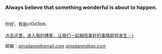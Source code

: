###  Always believe that something wonderful is about to happen. 
<br>
你好，我是o10d3blb
<br><br>
<a href="https://www.cnblogs.com/ccuu/">点击这里，进入我的博客，让我们一起相信美好的事情即将发生 :-) </a>

邮箱：qingdanm@gmail.com
      qingdanm@qq.com
